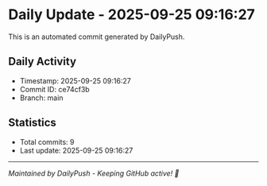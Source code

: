 # Daily Update - 2025-09-25 09:16:27

This is an automated commit generated by DailyPush.

## Daily Activity
- Timestamp: 2025-09-25 09:16:27
- Commit ID: ce74cf3b
- Branch: main

## Statistics
- Total commits: 9
- Last update: 2025-09-25 09:16:27

---
*Maintained by DailyPush - Keeping GitHub active! 🚀*
